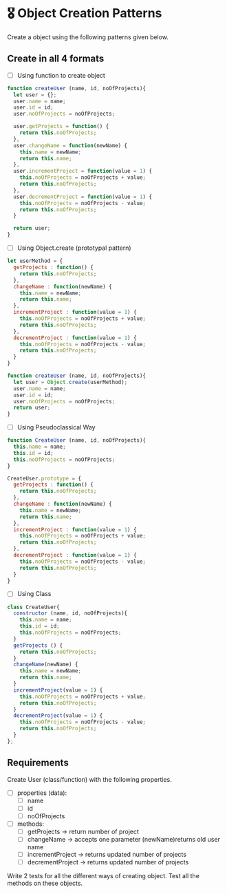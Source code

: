 # 🎖 Object Creation Patterns

Create a object using the following patterns given below.

## Create in all 4 formats

- [ ] Using function to create object
```js
function createUser (name, id, noOfProjects){
  let user = {};
  user.name = name;
  user.id = id;
  user.noOfProjects = noOfProjects;

  user.getProjects = function() {
    return this.noOfProjects;
  },
  user.changeName = function(newName) {
    this.name = newName;
    return this.name;
  },
  user.incrementProject = function(value = 1) {
    this.noOfProjects = noOfProjects + value;
    return this.noOfProjects;
  },
  user.decrementProject = function(value = 1) {
    this.noOfProjects = noOfProjects - value;
    return this.noOfProjects;
  }

  return user;
}
```
- [ ] Using Object.create (prototypal pattern)

```js
let userMethod = {
  getProjects : function() {
    return this.noOfProjects;
  },
  changeName : function(newName) {
    this.name = newName;
    return this.name;
  },
  incrementProject : function(value = 1) {
    this.noOfProjects = noOfProjects + value;
    return this.noOfProjects;
  },
  decrementProject : function(value = 1) {
    this.noOfProjects = noOfProjects - value;
    return this.noOfProjects;
  }
}

function createUser (name, id, noOfProjects){
  let user = Object.create(userMethod);
  user.name = name;
  user.id = id;
  user.noOfProjects = noOfProjects;
  return user;
}
```
- [ ] Using Pseudoclassical Way

```js
function CreateUser (name, id, noOfProjects){
  this.name = name;
  this.id = id;
  this.noOfProjects = noOfProjects;
}

CreateUser.prototype = {
  getProjects : function() {
    return this.noOfProjects;
  },
  changeName : function(newName) {
    this.name = newName;
    return this.name;
  },
  incrementProject : function(value = 1) {
    this.noOfProjects = noOfProjects + value;
    return this.noOfProjects;
  },
  decrementProject : function(value = 1) {
    this.noOfProjects = noOfProjects - value;
    return this.noOfProjects;
  }
}

```

- [ ] Using Class

```js
class CreateUser{
  constructor (name, id, noOfProjects){
    this.name = name;
    this.id = id;
    this.noOfProjects = noOfProjects;
  }
  getProjects () {
    return this.noOfProjects;
  }
  changeName(newName) {
    this.name = newName;
    return this.name;
  }
  incrementProject(value = 1) {
    this.noOfProjects = noOfProjects + value;
    return this.noOfProjects;
  }
  decrementProject(value = 1) {
    this.noOfProjects = noOfProjects - value;
    return this.noOfProjects;
  }
};
```
## Requirements

Create User (class/function) with the following properties.

- [ ] properties (data):
  - [ ] name
  - [ ] id
  - [ ] noOfProjects
- [ ] methods:
  - [ ] getProjects -> return number of project
  - [ ] changeName -> accepts one parameter (newName)returns old user name
  - [ ] incrementProject -> returns updated number of projects
  - [ ] decrementProject -> returns updated number of projects

Write 2 tests for all the different ways of creating object. Test all the methods on these objects.
